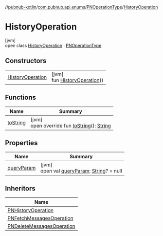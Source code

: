 //[pubnub-kotlin](../../../../index.md)/[com.pubnub.api.enums](../../index.md)/[PNOperationType](../index.md)/[HistoryOperation](index.md)

# HistoryOperation

[jvm]\
open class [HistoryOperation](index.md) : [PNOperationType](../index.md)

## Constructors

| | |
|---|---|
| [HistoryOperation](-history-operation.md) | [jvm]<br>fun [HistoryOperation](-history-operation.md)() |

## Functions

| Name | Summary |
|---|---|
| [toString](../to-string.md) | [jvm]<br>open override fun [toString](../to-string.md)(): [String](https://kotlinlang.org/api/latest/jvm/stdlib/kotlin/-string/index.html) |

## Properties

| Name | Summary |
|---|---|
| [queryParam](../query-param.md) | [jvm]<br>open val [queryParam](../query-param.md): [String](https://kotlinlang.org/api/latest/jvm/stdlib/kotlin/-string/index.html)? = null |

## Inheritors

| Name |
|---|
| [PNHistoryOperation](../-p-n-history-operation/index.md) |
| [PNFetchMessagesOperation](../-p-n-fetch-messages-operation/index.md) |
| [PNDeleteMessagesOperation](../-p-n-delete-messages-operation/index.md) |
